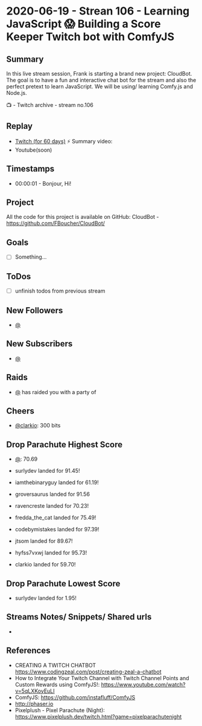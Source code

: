 
# 2020-06-19 - Strean 106 - Learning JavaScript 😱 Building a Score Keeper Twitch bot with ComfyJS

Summary
-------

In this live stream session, Frank is starting a brand new project: CloudBot. The goal is to have a fun and interactive chat bot for the stream and also the perfect pretext to learn JavaScript. We will be using/ learning Comfy.js and Node.js.

📺 - Twitch archive - stream no.106

Replay
------

- [Twitch (for 60 days)](https://www.twitch.tv/videos/)
⚡ Summary video:
- Youtube(soon)


Timestamps
--------

- 00:00:01 - Bonjour, Hi!


Project
-------

All the code for this project is available on GitHub: CloudBot - https://github.com/FBoucher/CloudBot/



Goals
-----

- [ ] Something...



ToDos
-----
- [ ] unfinish todos from previous stream


New Followers
-------------

- [@](https://www.twitch.tv/)


New Subscribers
---------------

- [@](https://www.twitch.tv/)


Raids
------

- [@](https://www.twitch.tv/) has raided you with a party of 



Cheers
------

- [@clarkio](https://www.twitch.tv/clarkio): 300 bits




Drop Parachute Highest Score
----------------------------

- [@](https://www.twitch.tv/):  70.69

- surlydev landed for 91.45!
- iamthebinaryguy landed for 61.19!
- groversaurus landed for 91.56
- ravencreste landed for 70.23!
- fredda_the_cat landed for 75.49!
- codebymistakes landed for 97.39!
- jtsom landed for 89.67!
- hyfss7vxwj landed for 95.73!
- clarkio landed for 59.70!


Drop Parachute Lowest Score
----------------------------

- surlydev landed for 1.95!


Streams Notes/ Snippets/ Shared urls
-----------------------------------

- 


References
----------

- CREATING A TWITCH CHATBOT	https://www.codingzeal.com/post/creating-zeal-a-chatbot
- How to Integrate Your Twitch Channel with Twitch Channel Points and Custom Rewards using ComfyJS!: https://www.youtube.com/watch?v=5qLXKoyEuLI
- ComfyJS: https://github.com/instafluff/ComfyJS
- http://phaser.io
- Pixelplush - Pixel Parachute (Night): https://www.pixelplush.dev/twitch.html?game=pixelparachutenight